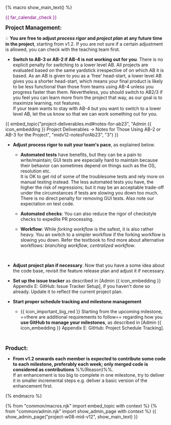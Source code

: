 {% macro show_main_text() %}
<div id="main">

<div id="title">

</div>
<div id="body">

<p class="lead" style="color: purple"><md>{{ far_calendar_check }} <include src="project-timeline.md#mid-v12-overview" inline /></md></p>

<div id="product">

**<big>Project Management:</big>**

<box>

:bulb: **You are free to adjust _process rigor_ and _project plan_ at any future time in the project**, starting from v1.2. If you are not sure if a certain adjustment is allowed, you can check with the teaching team first.
</box>

* **Switch to AB-3 or AB-2 if AB-4 is not working out for you**.  There is no explicit penalty for switching to a lower level AB. All projects are evaluated based on the same yardstick irrespective of on which AB it is based. As an AB is given to you as a 'free' head-start, a lower level AB gives you a shorter head-start, which means your final product is likely to be less functional than those from teams using AB-4 unless you progress faster than them. Nevertheless, you should switch to AB2/3 if you feel you can learn more from the project that way, as our goal is to maximize learning, not features.<br>
  If your team wants to stay with AB-4 but you want to switch to a lower level AB, let the us know so that we can work something out for you.

<div class="indented-level2">

{{ embed_topic("project-deliverables.md#notes-for-ab23", "Admin {{ icon_embedding }} Project Deliverables → Notes for Those Using AB-2 or AB-3 for the Project", "midv12-notesForAb23", "3") }}
</div>


* **Adjust process rigor to suit your team's pace**, as explained below.

  * **Automated tests** have benefits, but they can be a pain to write/maintain; GUI tests are especially hard to maintain because their behavior can sometimes depend on things such as the OS, resolution etc.<br>
    It is OK to get rid of some of the troublesome tests and rely more on manual testing instead. The less automated tests you have, the higher the risk of regressions; but it may be an acceptable trade-off under the circumstances if tests are slowing you down too much.<br>
    There is no direct penalty for removing GUI tests. Also note <trigger trigger="click" for="modal:v12-testingExpectations">our expectation on test code</trigger>.
    
  * **Automated checks**: You can also reduce the rigor of checkstyle checks to expedite PR processing.

  * **Workflow**: While _forking workflow_ is the safest, it is also rather heavy. You an switch to a simpler workflow if the forking workflow is slowing you down. Refer the textbook to find more about alternative workflows: _branching workflow_, _centralized workflow_.

<modal title="Admin {{ icon_embedding }} Project Assessment → Expectation on testing" id="modal:v12-testingExpectations">
  <include src="project-testing.fr#expectations"/>
</modal>

* **Adjust project plan if necessary**. Now that you have a some idea about the code base, revisit the feature release plan and adjust it if necessary.

* **Set up the issue tracker** as described in <trigger trigger="click" for="modal:v12-issueTracker">[Admin {{ icon_embedding }} Appendix E: GitHub: Issue Tracker Setup]</trigger>, if you haven't done so already. Update it to reflect the current project plan.

* **Start proper schedule tracking and milestone management**
  * {{ icon_important_big_red }} Starting from the upcoming milestone, ==there are additional requirements to follow== regarding how you **use GitHub to manage your milestones**, as described in <trigger trigger="click" for="modal:v12-projectTracking">[Admin {{ icon_embedding }} Appendix E: GitHub: Project Schedule Tracking]</trigger>.


<modal large title="Admin {{ icon_embedding }} Appendix E: Github: Setting Up Issue Tracker" id="modal:v12-issueTracker">
  <include src="appendixE-gitHub.md#issue-tracker-setup"/>
</modal>
<modal large title="Admin {{ icon_embedding }} Appendix E: Github: Project Schedule Tracking" id="modal:v12-projectTracking">
  <include src="appendixE-gitHub.md#project-schedule-tracking"/>
</modal>

**<big>Product:</big>**

* **From v1.2 onwards each member is expected to contribute <tooltip content="the amount of code does not matter; even small contributions are acceptable">some</tooltip> code to each <tooltip content="v1.3, v1.4"> milestone</tooltip>, preferably each week; only merged code is considered as contributions** %%<popover content="The ability to deliver code incrementally is an important LO of this module because incremental delivery improves the _visibility_ of your work.">(Reason)</popover>%%. <br>
 If an enhancement is too big to complete in one milestone, try to deliver it in smaller incremental steps e.g. deliver a basic version of the enhancement first. 


</div>

</div>

</div>
{% endmacro %}

{% from "common/macros.njk" import embed_topic with context %}
{% from "common/admin.njk" import show_admin_page with context %}
{{ show_admin_page("project-w08-mid-v12", show_main_text) }}